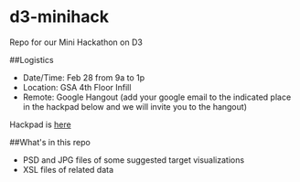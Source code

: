 d3-minihack
===========

Repo for our Mini Hackathon on D3

##Logistics

+ Date/Time: Feb 28 from 9a to 1p
+ Location: GSA 4th Floor Infill
+ Remote: Google Hangout (add your google email to the indicated place in the hackpad below and we will invite you to the hangout)

Hackpad is [here](https://hackpad.com/D3-Minihack-sx99prAn1Q7)

##What's in this repo
+ PSD and JPG files of some suggested target visualizations
+ XSL files of related data
